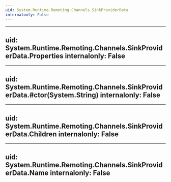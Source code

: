 ```yaml
---
uid: System.Runtime.Remoting.Channels.SinkProviderData
internalonly: False
---
```


---
uid: System.Runtime.Remoting.Channels.SinkProviderData.Properties
internalonly: False
---

---
uid: System.Runtime.Remoting.Channels.SinkProviderData.#ctor(System.String)
internalonly: False
---

---
uid: System.Runtime.Remoting.Channels.SinkProviderData.Children
internalonly: False
---

---
uid: System.Runtime.Remoting.Channels.SinkProviderData.Name
internalonly: False
---
